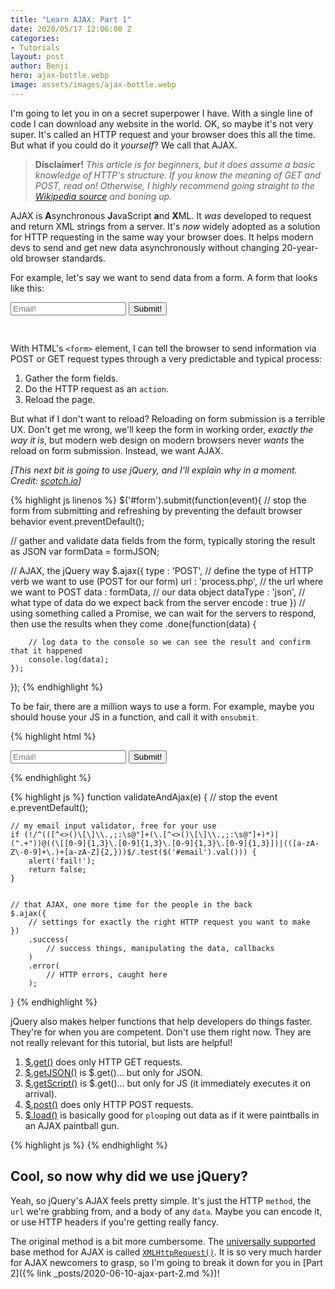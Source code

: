 ```yaml
---
title: "Learn AJAX: Part 1"
date: 2020/05/17 12:06:00 Z
categories:
- Tutorials
layout: post
author: Benji
hero: ajax-bottle.webp
image: assets/images/ajax-bottle.webp
---
```


I'm going to let you in on a secret superpower I have. With a single line of code I can download any website in the world. OK, so maybe it's not very super. It's called an HTTP request and your browser does this all the time. But what if you could do it *yourself*? We call that AJAX.

> **Disclaimer!** *This article is for beginners, but it does assume a basic knowledge of HTTP's structure. If you know the meaning of GET and POST, read on! Otherwise, I highly recommend going straight to the [Wikipedia source](https://en.wikipedia.org/wiki/Hypertext_Transfer_Protocol#Request_methods) and boning up.*

AJAX is **A**synchronous **J**avaScript **a**nd **X**ML. It *was* developed to request and return XML strings from a server. It's *now* widely adopted as a solution for HTTP requesting in the same way your browser does. It helps modern devs to send and get new data asynchronously without changing 20-year-old browser standards.

For example, let's say we want to send data from a form. A form that looks like this:

<form onsubmit='validateAndAjax(event)' style='padding-bottom: 30px;'>
  <input id='email' type='email' placeholder='Email!'>
  <input id='submit' type='submit' value='Submit!'>
</form>

With HTML's `<form>` element, I can tell the browser to send information via POST or GET request types through a very predictable and typical process:
1. Gather the form fields.
2. Do the HTTP request as an `action`.
3. Reload the page.

But what if I don't want to reload? Reloading on form submission is a terrible UX. Don't get me wrong, we'll keep the form in working order, *exactly the way it is*, but modern web design on modern browsers never *wants* the reload on form submission. Instead, we want AJAX.

*[This next bit is going to use jQuery, and I'll explain why in a moment. Credit: [scotch.io](https://scotch.io/tutorials/submitting-ajax-forms-with-jquery)]*

{% highlight js linenos %}
$('#form').submit(function(event){
  // stop the form from submitting and refreshing by preventing the default browser behavior
  event.preventDefault();
  
  // gather and validate data fields from the form, typically storing the result as JSON
  var formData = formJSON;

  // AJAX, the jQuery way
  $.ajax({
      type        : 'POST',         // define the type of HTTP verb we want to use (POST for our form)
      url         : 'process.php',  // the url where we want to POST
      data        : formData,       // our data object
      dataType    : 'json',         // what type of data do we expect back from the server
      encode      : true
  })
    // using something called a Promise, we can wait for the servers to respond, then use the results when they come
    .done(function(data) {

        // log data to the console so we can see the result and confirm that it happened
        console.log(data); 
    });
});
{% endhighlight %}

To be fair, there are a million ways to use a form. For example, maybe you should house your JS in a function, and call it with `onsubmit`.

{% highlight html %}
<form onsubmit='validateAndAjax(event)'>
  <input id='email' type='email' placeholder='Email!'>
  <input id='submit' type='submit' value='Submit!'>
</form>
{% endhighlight %}

{% highlight js %}
function validateAndAjax(e) {
    // stop the event
    e.preventDefault();

    // my email input validator, free for your use
    if (!/^(([^<>()\[\]\\.,;:\s@"]+(\.[^<>()\[\]\\.,;:\s@"]+)*)|(".+"))@((\[[0-9]{1,3}\.[0-9]{1,3}\.[0-9]{1,3}\.[0-9]{1,3}])|(([a-zA-Z\-0-9]+\.)+[a-zA-Z]{2,}))$/.test($('#email').val())) {
        alert('fail!');
        return false;
    }


    // that AJAX, one more time for the people in the back
    $.ajax({
        // settings for exactly the right HTTP request you want to make
    })
        .success(
            // success things, manipulating the data, callbacks
        )
        .error(
            // HTTP errors, caught here
        );
}
{% endhighlight %}


jQuery also makes helper functions that help developers do things faster. They're for when you are competent. Don't use them right now. They are not really relevant for this tutorial, but lists are helpful!

1. [$.get()](https://api.jquery.com/jQuery.get/) does only HTTP GET requests.
2. [$.getJSON()](https://api.jquery.com/jQuery.getJSON/) is $.get()... but only for JSON.
3. [$.getScript()](https://api.jquery.com/jQuery.getScript/) is $.get()... but only for JS (it immediately executes it on arrival).
4. [$.post()](https://api.jquery.com/jQuery.post/) does only HTTP POST requests.
5. [$.load()](https://api.jquery.com/load/) is basically good for `ploop`ing out data as if it were paintballs in an AJAX paintball gun.

{% highlight js %}
{% endhighlight %}

## Cool, so now why did we use jQuery?

Yeah, so jQuery's AJAX feels pretty simple. It's just the HTTP `method`, the `url` we're grabbing from, and a body of any `data`. Maybe you can encode it, or use HTTP headers if you're getting really fancy. 

The original method is a bit more cumbersome. The [universally supported](https://caniuse.com/#feat=mdn-api_xmlhttprequest) base method for AJAX is called [`XMLHttpRequest()`](https://developer.mozilla.org/en-US/docs/Web/API/XMLHttpRequest/XMLHttpRequest). It is so very much harder for AJAX newcomers to grasp, so I'm going to break it down for you in [Part 2]({% link _posts/2020-06-10-ajax-part-2.md %})!



<script>
    function validateAndAjax(e) {
        e.preventDefault();
        alert("Ha! Your data is mine.");
    }
</script>